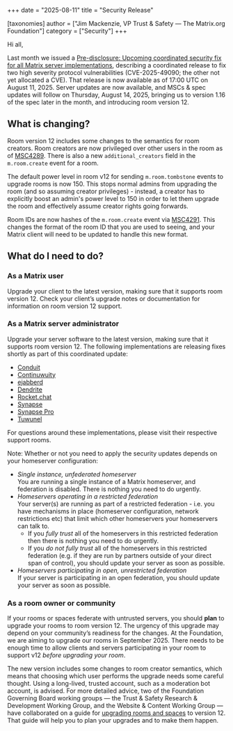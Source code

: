 +++
date = "2025-08-11"
title = "Security Release"

[taxonomies]
author = ["Jim Mackenzie, VP Trust & Safety — The Matrix.org Foundation"]
category = ["Security"]
+++

Hi all,

Last month we issued a [Pre-disclosure: Upcoming coordinated security fix for all Matrix server implementations](https://matrix.org/blog/2025/07/security-predisclosure/), describing a coordinated release to fix two high severity protocol vulnerabilities (CVE-2025-49090; the other not yet allocated a CVE). That release is now available as of 17:00 UTC on August 11, 2025. Server updates are now available, and MSCs & spec updates will follow on Thursday, August 14, 2025, bringing us to version 1.16 of the spec later in the month, and introducing room version 12.

<!-- more -->

## What is changing?

Room version 12 includes some changes to the semantics for room creators. Room creators are now privileged over other users in the room as of [MSC4289](https://github.com/matrix-org/matrix-spec-proposals/pull/4289). There is also a new `additional_creators` field in the `m.room.create` event for a room.

The default power level in room v12 for sending `m.room.tombstone` events to upgrade rooms is now 150. This stops normal admins from upgrading the room (and so assuming creator privileges) - instead, a creator has to explicitly boost an admin's power level to 150 in order to let them upgrade the room and effectively assume creator rights going forwards.

Room IDs are now hashes of the `m.room.create` event via [MSC4291](https://github.com/matrix-org/matrix-spec-proposals/pull/4291). This changes the format of the room ID that you are used to seeing, and your Matrix client will need to be updated to handle this new format.

## What do I need to do?

### As a Matrix user

Upgrade your client to the latest version, making sure that it supports room version 12. Check your client’s upgrade notes or documentation for information on room version 12 support.

### As a Matrix server administrator

Upgrade your server software to the latest version, making sure that it supports room version 12. The following implementations are releasing fixes shortly as part of this coordinated update:

* [Conduit](https://conduit.rs/)
* [Continuwuity](https://continuwuity.org/)
* [ejabberd](https://www.ejabberd.im/index.html)
* [Dendrite](https://element-hq.github.io/dendrite/)
* [Rocket.chat](https://www.rocket.chat/)
* [Synapse](https://github.com/element-hq/synapse)
* [Synapse Pro](https://element.io/server-suite/synapse-pro)
* [Tuwunel](https://github.com/matrix-construct/tuwunel)

For questions around these implementations, please visit their respective support rooms.

Note: Whether or not you need to apply the security updates depends on your homeserver configuration:

* *Single instance, unfederated homeserver*  
  You are running a single instance of a Matrix homeserver, and federation is disabled. There is nothing you need to do urgently.
* *Homeservers operating in a restricted federation*  
  Your server(s) are running as part of a restricted federation - i.e. you have mechanisms in place (homeserver configuration, network restrictions etc) that limit which other homeservers your homeservers can talk to.
  * If you *fully trust* all of the homeservers in this restricted federation then there is nothing you need to do urgently.
  * If you *do not fully trust* all of the homeservers in this restricted federation (e.g. if they are run by partners outside of your direct span of control), you should update your server as soon as possible.
* *Homeservers participating in open, unrestricted federation*  
  If your server is participating in an open federation, you should update your server as soon as possible.

### As a room owner or community

If your rooms or spaces federate with untrusted servers, you should **plan** to upgrade your rooms to room version 12. The urgency of this upgrade may depend on your community’s readiness for the changes. At the Foundation, we are aiming to upgrade our rooms in September 2025. There needs to be enough time to allow clients and servers participating in your room to support v12 *before upgrading your room*.

The new version includes some changes to room creator semantics, which means that choosing which user performs the upgrade needs some careful thought. Using a long-lived, trusted account, such as a moderation bot account, is advised. For more detailed advice, two of the Foundation Governing Board working groups — the Trust & Safety Research & Development Working Group, and the Website & Content Working Group — have collaborated on a guide for [upgrading rooms and spaces](https://matrix.org/docs/communities/administration/#room-upgrades) to version 12. That guide will help you to plan your upgrades and to make them happen.
